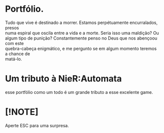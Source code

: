 # Portfólio.

Tudo que vive é destinado a morrer. Estamos perpétuamente encurralados, presos\
numa espiral que oscila entre a vida e a morte. Seria isso uma maldição? Ou\
algum tipo de punição? Constantemente penso no Deus que nos abençoou com este\
quebra-cabeça enigmático, e me pergunto se em algum momento teremos a chance de\
matá-lo.

# Um tributo à NieR:Automata

esse portfólio como um todo é um grande tributo a esse excelente game.

# [!NOTE]

Aperte ESC para uma surpresa.
